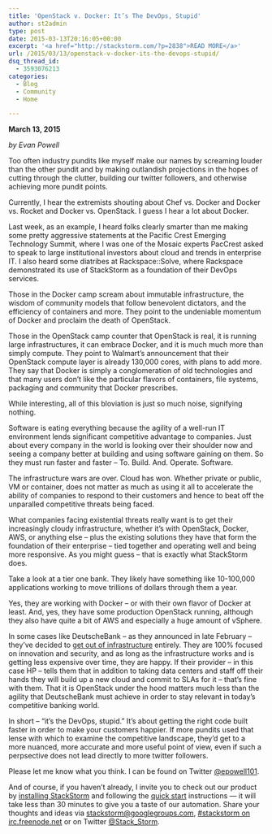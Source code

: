```yaml
---
title: 'OpenStack v. Docker: It’s The DevOps, Stupid'
author: st2admin
type: post
date: 2015-03-13T20:16:05+00:00
excerpt: '<a href="http://stackstorm.com/?p=2838">READ MORE</a>'
url: /2015/03/13/openstack-v-docker-its-the-devops-stupid/
dsq_thread_id:
  - 3593076213
categories:
  - Blog
  - Community
  - Home

---
```

**March 13, 2015**

_by Evan Powell_

Too often industry pundits like myself make our names by screaming louder than the other pundit and by making outlandish projections in the hopes of cutting through the clutter, building our twitter followers, and otherwise achieving more pundit points.

Currently, I hear the extremists shouting about Chef vs. Docker and Docker vs. Rocket and Docker vs. OpenStack. I guess I hear a lot about Docker.

Last week, as an example, I heard folks clearly smarter than me making some pretty aggressive statements at the Pacific Crest Emerging Technology Summit, where I was one of the Mosaic experts PacCrest asked to speak to large institutional investors about cloud and trends in enterprise IT. I also heard some diatribes at Rackspace::Solve, where Rackspace demonstrated its use of StackStorm as a foundation of their DevOps services.

<!--more-->

Those in the Docker camp scream about immutable infrastructure, the wisdom of community models that follow benevolent dictators, and the efficiency of containers and more. They point to the undeniable momentum of Docker and proclaim the death of OpenStack.

Those in the OpenStack camp counter that OpenStack is real, it is running large infrastructures, it can embrace Docker, and it is much much more than simply compute. They point to Walmart’s announcement that their OpenStack compute layer is already 130,000 cores, with plans to add more. They say that Docker is simply a conglomeration of old technologies and that many users don’t like the particular flavors of containers, file systems, packaging and community that Docker prescribes.

While interesting, all of this bloviation is just so much noise, signifying nothing.

Software is eating everything because the agility of a well-run IT environment lends significant competitive advantage to companies. Just about every company in the world is looking over their shoulder now and seeing a company better at building and using software gaining on them. So they must run faster and faster – To. Build. And. Operate. Software.

The infrastructure wars are over. Cloud has won. Whether private or public, VM or container, does not matter as much as using it all to accelerate the ability of companies to respond to their customers and hence to beat off the unparalled competitive threats being faced.

What companies facing existential threats really want is to get their increasingly cloudy infrastructure, whether it’s with OpenStack, Docker, AWS, or anything else &#8211; plus the existing solutions they have that form the foundation of their enterprise &#8211; tied together and operating well and being more responsive. As you might guess – that is exactly what StackStorm does.

Take a look at a tier one bank. They likely have something like 10-100,000 applications working to move trillions of dollars through them a year.

Yes, they are working with Docker – or with their own flavor of Docker at least. And, yes, they have some production OpenStack running, although they also have quite a bit of AWS and especially a huge amount of vSphere.

In some cases like DeutscheBank – as they announced in late February &#8211; they’ve decided to <a href="http://blogs.wsj.com/cio/2015/02/25/deutsche-bank-h-p-divide-it-responsibility-in-cloud-deal/" target="_blank">get out of infrastructure</a> entirely. They are 100% focused on innovation and security, and as long as the infrastructure works and is getting less expensive over time, they are happy. If their provider – in this case HP – tells them that in addition to taking data centers and staff off their hands they will build up a new cloud and commit to SLAs for it – that’s fine with them. That it is OpenStack under the hood matters much less than the agility that DeutscheBank must achieve in order to stay relevant in today’s competitive banking world.

In short – “it’s the DevOps, stupid.” It’s about getting the right code built faster in order to make your customers happier. If more pundits used that lense with which to examine the competitive landscape, they’d get to a more nuanced, more accurate and more useful point of view, even if such a perpsective does not lead directly to more twitter followers.

Please let me know what you think. I can be found on Twitter <a href="https://twitter.com/epowell101" target="_blank">@epowell101</a>.

And of course, if you haven’t already, I invite you to check out our product by <a href="http://docs.stackstorm.com/install/index.html" target="_blank">installing StackStorm</a> and following the <a href="http://docs.stackstorm.com/start.html" target="_blank">quick start</a> instructions — it will take less than 30 minutes to give you a taste of our automation. Share your thoughts and ideas via [stackstorm@googlegroups.com][1], <a href="http://webchat.freenode.net/?channels=stackstorm" target="_blank">#stackstorm on irc.freenode.net</a> or on Twitter <a href="https://twitter.com/Stack_Storm" target="_blank">@Stack_Storm</a>.

 [1]: https://groups.google.com/forum/#!forum/stackstorm